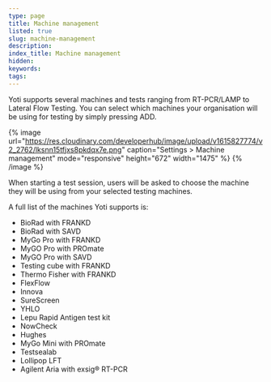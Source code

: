 ```yaml
---
type: page
title: Machine management
listed: true
slug: machine-management
description: 
index_title: Machine management
hidden: 
keywords: 
tags: 
---
```


Yoti supports several machines and tests ranging from RT-PCR/LAMP to Lateral Flow Testing. You can select which machines your organisation will be using for testing by simply pressing ADD.

{% image url="https://res.cloudinary.com/developerhub/image/upload/v1615827774/v2_2762/lksnn15tfjxs8pkdqx7e.png" caption="Settings &gt; Machine management" mode="responsive" height="672" width="1475" %}
{% /image %}

When starting a test session, users will be asked to choose the machine they will be using from your selected testing machines.

A full list of the machines Yoti supports is:

- BioRad with FRANKD
- BioRad with SAVD
- MyGo Pro with FRANKD
- MyGO Pro with PROmate
- MyGO Pro with SAVD
- Testing cube with FRANKD
- Thermo Fisher with FRANKD
- FlexFlow
- Innova
- SureScreen
- YHLO
- Lepu Rapid Antigen test kit
- NowCheck
- Hughes
- MyGo Mini with PROmate
- Testsealab
- Lollipop LFT
- Agilent Aria with exsig® RT-PCR